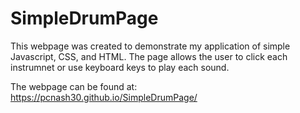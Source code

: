 # SimpleDrumPage

This webpage was created to demonstrate my application of simple Javascript, CSS, and HTML. The page allows the user to click each instrumnet or use keyboard keys to play each sound.

The webpage can be found at: https://pcnash30.github.io/SimpleDrumPage/

